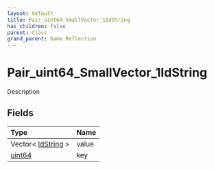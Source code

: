 ```yaml
---
layout: default
title: Pair_uint64_SmallVector_1IdString
has_children: false
parent: Class
grand_parent: Game Reflection
---
```

# Pair_uint64_SmallVector_1IdString
Description 

## Fields
| Type | Name |
|:-------------|:--------------|
| Vector< [IdString](/game-reflection/components/id_string.md) > | value |
| [uint64](/game-reflection/components/uint64.md) | key |
